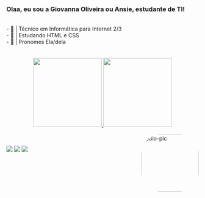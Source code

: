 ###  Olaa, eu sou a Giovanna Oliveira ou Ansie, estudante de TI!
<br/>
- 🍡 | Técnico em Informática para Internet 2/3 <br/>
- 🍥 | Estudando HTML e CSS <br/>
- 🍙 | Pronomes Ela/dela
<br/>
<br/>
<br/>
<div align="center">
  <a href="https://github.com/ansiee">
  <img height="180em" src="https://github-readme-stats.vercel.app/api?username=ansiee&show_icons=true&theme=panda&include_all_commits=true&count_private=true"/>
  <img height="180em" src="https://github-readme-stats.vercel.app/api/top-langs/?username=ansiee&layout=compact&langs_count=7&theme=panda"/>
</div>
  
<div style="display: inline_block"><br>
  <img align="right" alt="Gio-pic" height="150" style="border-radius:50px;" src="https://user-images.githubusercontent.com/107190603/179383947-40365baf-5687-431a-b0a2-1ced9bdb570d.png">
  
  ##
  
  <div> 
  <a href="https://instagram.com/giovannaoliiv" target="_blank"><img src="https://img.shields.io/badge/-Instagram-%23E4405F?style=for-the-badge&logo=instagram&logoColor=white" target="_blank"></a>
  <a href = "mailto:giovannaolivri@gmail.com"><img src="https://img.shields.io/badge/-Gmail-%23333?style=for-the-badge&logo=gmail&logoColor=white" target="_blank"></a>
  <a href="https://www.linkedin.com/in/giovanna-oliveira-3b4628226" target="_blank"><img src="https://img.shields.io/badge/-LinkedIn-%230077B5?style=for-the-badge&logo=linkedin&logoColor=white" target="_blank"></a> 
